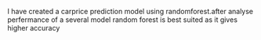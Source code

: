 I have created a carprice prediction model using randomforest.after analyse perfermance of a several model random forest is best suited as it gives higher accuracy
